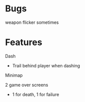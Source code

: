# Bugs
weapon flicker sometimes


# Features
Dash
- Trail behind player when dashing

Minimap

2 game over screens 
- 1 for death, 1 for failure